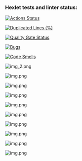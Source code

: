 ### Hexlet tests and linter status:

[![Actions Status](https://github.com/hutzy/java-project-61/actions/workflows/hexlet-check.yml/badge.svg)](https://github.com/hutzy/java-project-61/actions)

[![Duplicated Lines (%)](https://sonarcloud.io/api/project_badges/measure?project=hutzy_java-project-61&metric=duplicated_lines_density)](https://sonarcloud.io/summary/new_code?id=hutzy_java-project-61)

[![Quality Gate Status](https://sonarcloud.io/api/project_badges/measure?project=hutzy_java-project-61&metric=alert_status)](https://sonarcloud.io/summary/new_code?id=hutzy_java-project-61)

[![Bugs](https://sonarcloud.io/api/project_badges/measure?project=hutzy_java-project-61&metric=bugs)](https://sonarcloud.io/summary/new_code?id=hutzy_java-project-61)

[![Code Smells](https://sonarcloud.io/api/project_badges/measure?project=hutzy_java-project-61&metric=code_smells)](https://sonarcloud.io/summary/new_code?id=hutzy_java-project-61)

![img_2.png](app/assets/img_2.png)

![img.png](app/assets/img.png)

![img.png](app/assets/img_3.png)

![img.png](app/assets/img_4.png)

![img.png](app/assets/img_5.png)

![img.png](app/assets/img_6.png)

![img.png](app/assets/img_7.png)

![img.png](app/assets/img_8.png)

![img.png](app/assets/img_9.png)

![img.png](app/assets/img_10.png)